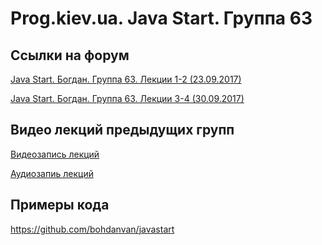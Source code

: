 Prog.kiev.ua. Java Start. Группа 63
===

## Cсылки на форум

[Java Start. Богдан. Группа 63. Лекции 1-2 (23.09.2017)](https://prog.kiev.ua/forum/index.php/topic,3157.0.html)

[Java Start. Богдан. Группа 63. Лекции 3-4 (30.09.2017)](https://prog.kiev.ua/forum/index.php/topic,3174.0.html)

## Видео лекций предыдущих групп

[Видеозапись лекций](https://mega.nz/#F!SRclnQQT)

[Аудиозапиь лекций](https://mega.nz/#F!GY8UjTBS)

## Примеры кода

https://github.com/bohdanvan/javastart
